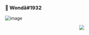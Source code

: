 ### 👋 Wondâ#1932

![image](https://user-images.githubusercontent.com/93944142/196035315-bc0cb14d-b506-49e9-a842-6bcc46f79e7c.png)




<div align="center">
<a href="https://discord.gg/altyapilar" title="Discord Profile"><img src="https://lanyard-profile-readme.vercel.app/api/99282352567508992/?theme=light&bg=809ecf&animated=true&hideDiscrim=true&borderRadius=30px"></a>
